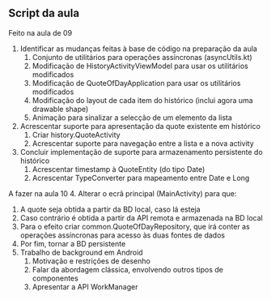 ## Script da aula 
Feito na aula de 09
1. Identificar as mudanças feitas à base de código na preparação da aula
   1. Conjunto de utilitários para operações assíncronas (asyncUtils.kt)
   2. Modificação de HistoryActivityViewModel para usar os utilitários modificados
   3. Modificação de QuoteOfDayApplication para usar os utilitários modificados
   4. Modificação do layout de cada item do histórico (inclui agora uma drawable shape)
   5. Animação para sinalizar a selecção de um elemento da lista
2. Acrescentar suporte para apresentação da quote existente em histórico
   1. Criar history.QuoteActivity
   2. Acrescentar suporte para navegação entre a lista e a nova activity
3. Concluir implementação de suporte para armazenamento persistente do histórico
   1. Acrescentar timestamp à QuoteEntity (do tipo Date)
   2. Acrescentar TypeConverter para mapeamento entre Date e Long

A fazer na aula 10
4. Alterar o ecrã principal (MainActivity) para que:
   1. A quote seja obtida a partir da BD local, caso lá esteja
   2. Caso contrário é obtida a partir da API remota e armazenada na BD local
   3. Para o efeito criar common.QuoteOfDayRepository, que irá conter as operações assíncronas 
   para acesso às duas fontes de dados
5. Por fim, tornar a BD persistente
6. Trabalho de background em Android
   1. Motivação e restrições de desenho
   2. Falar da abordagem clássica, envolvendo outros tipos de componentes
   3. Apresentar a API WorkManager

